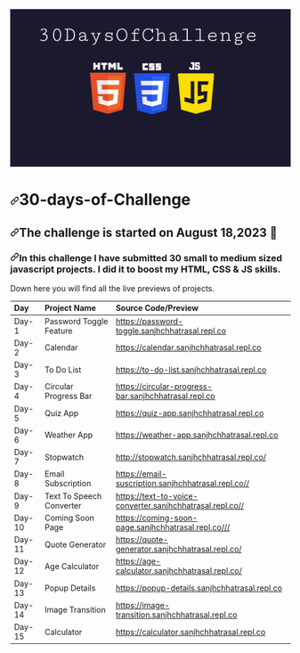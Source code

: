 <img src="https://github.com/sanjhchhatrasal/30-Days-Challenge/blob/main/30DayChallenge.jpeg" style="max-width: 100%;">
<h1 tabindex="-1" dir="auto"><a id="user-content-51days51submits" class="anchor" aria-hidden="true" href="#51days51submits"><svg class="octicon octicon-link" viewBox="0 0 16 16" version="1.1" width="16" height="16" aria-hidden="true"><path d="m7.775 3.275 1.25-1.25a3.5 3.5 0 1 1 4.95 4.95l-2.5 2.5a3.5 3.5 0 0 1-4.95 0 .751.751 0 0 1 .018-1.042.751.751 0 0 1 1.042-.018 1.998 1.998 0 0 0 2.83 0l2.5-2.5a2.002 2.002 0 0 0-2.83-2.83l-1.25 1.25a.751.751 0 0 1-1.042-.018.751.751 0 0 1-.018-1.042Zm-4.69 9.64a1.998 1.998 0 0 0 2.83 0l1.25-1.25a.751.751 0 0 1 1.042.018.751.751 0 0 1 .018 1.042l-1.25 1.25a3.5 3.5 0 1 1-4.95-4.95l2.5-2.5a3.5 3.5 0 0 1 4.95 0 .751.751 0 0 1-.018 1.042.751.751 0 0 1-1.042.018 1.998 1.998 0 0 0-2.83 0l-2.5 2.5a1.998 1.998 0 0 0 0 2.83Z"></path></svg></a>30-days-of-Challenge</h1>
<h2 tabindex="-1" dir="auto"><a id="user-content-this-challenge-is-started-on-february-252021-" class="anchor" aria-hidden="true" href="#this-challenge-is-started-on-August-182023-"><svg class="octicon octicon-link" viewBox="0 0 16 16" version="1.1" width="16" height="16" aria-hidden="true"><path d="m7.775 3.275 1.25-1.25a3.5 3.5 0 1 1 4.95 4.95l-2.5 2.5a3.5 3.5 0 0 1-4.95 0 .751.751 0 0 1 .018-1.042.751.751 0 0 1 1.042-.018 1.998 1.998 0 0 0 2.83 0l2.5-2.5a2.002 2.002 0 0 0-2.83-2.83l-1.25 1.25a.751.751 0 0 1-1.042-.018.751.751 0 0 1-.018-1.042Zm-4.69 9.64a1.998 1.998 0 0 0 2.83 0l1.25-1.25a.751.751 0 0 1 1.042.018.751.751 0 0 1 .018 1.042l-1.25 1.25a3.5 3.5 0 1 1-4.95-4.95l2.5-2.5a3.5 3.5 0 0 1 4.95 0 .751.751 0 0 1-.018 1.042.751.751 0 0 1-1.042.018 1.998 1.998 0 0 0-2.83 0l-2.5 2.5a1.998 1.998 0 0 0 0 2.83Z"></path></svg></a>The challenge is started on August  18,2023 <g-emoji class="g-emoji" alias="date" fallback-src="https://github.githubassets.com/images/icons/emoji/unicode/1f4c5.png">📅</g-emoji></h2>
<h3 tabindex="-1" dir="auto"><a id="user-content-in-this-challenge-a-submitted-51-little-to-medium-size-projects-sometimes-i-did-a-little-website-component-or-sometimes-some-javascript-app-as-a-submit-i-did-it-to-boost-my-html-css--js-skills" class="anchor" aria-hidden="true" href="#in-this-challenge-a-submitted-51-little-to-medium-size-projects-sometimes-i-did-a-little-website-component-or-sometimes-some-javascript-app-as-a-submit-i-did-it-to-boost-my-html-css--js-skills"><svg class="octicon octicon-link" viewBox="0 0 16 16" version="1.1" width="16" height="16" aria-hidden="true"><path d="m7.775 3.275 1.25-1.25a3.5 3.5 0 1 1 4.95 4.95l-2.5 2.5a3.5 3.5 0 0 1-4.95 0 .751.751 0 0 1 .018-1.042.751.751 0 0 1 1.042-.018 1.998 1.998 0 0 0 2.83 0l2.5-2.5a2.002 2.002 0 0 0-2.83-2.83l-1.25 1.25a.751.751 0 0 1-1.042-.018.751.751 0 0 1-.018-1.042Zm-4.69 9.64a1.998 1.998 0 0 0 2.83 0l1.25-1.25a.751.751 0 0 1 1.042.018.751.751 0 0 1 .018 1.042l-1.25 1.25a3.5 3.5 0 1 1-4.95-4.95l2.5-2.5a3.5 3.5 0 0 1 4.95 0 .751.751 0 0 1-.018 1.042.751.751 0 0 1-1.042.018 1.998 1.998 0 0 0-2.83 0l-2.5 2.5a1.998 1.998 0 0 0 0 2.83Z"></path></svg></a>In this challenge I have submitted 30 small to medium sized javascript projects. I did it to boost my HTML, CSS & JS skills.</h3>
<p dir="auto">Down here you will find all the live previews of projects.</p>
<table>
<thead>
<tr>
<th align="left">Day</th>
<th align="left">Project Name</th>
<th align="left">Source Code/Preview</th>
</tr>
</thead>
<tbody>
<tr>
<td align="left">Day-1</td>
<td align="left">Password Toggle Feature</td>
<td align="left"><a href="https://password-toggle.sanjhchhatrasal.repl.co" rel="nofollow">https://password-toggle.sanjhchhatrasal.repl.co</a></td>
</tr>
 <tr>
<td align="left">Day-2</td>
<td align="left">Calendar</td>
<td align="left"><a href="https://calendar.sanjhchhatrasal.repl.co">https://calendar.sanjhchhatrasal.repl.co</a></td>
</tr>
<tr>
<td align="left">Day-3</td>
<td align="left">To Do List</td>
<td align="left"><a href="https://to-do-list.sanjhchhatrasal.repl.co">https://to-do-list.sanjhchhatrasal.repl.co</a></td>
</tr>
<tr>
<td align="left">Day-4</td>
<td align="left">Circular Progress Bar</td>
<td align="left"><a href="https://circular-progress-bar.sanjhchhatrasal.repl.co">https://circular-progress-bar.sanjhchhatrasal.repl.co</a></td>
</tr>
 <tr>
<td align="left">Day-5</td>
<td align="left">Quiz App</td>
<td align="left"><a href="https://quiz-app.sanjhchhatrasal.repl.co">https://quiz-app.sanjhchhatrasal.repl.co</a></td>
</tr>
<tr>
<td align="left">Day-6</td>
<td align="left">Weather App</td>
<td align="left"><a href="https://weather-app.sanjhchhatrasal.repl.co">https://weather-app.sanjhchhatrasal.repl.co</a></td>
</tr>
 <tr>
<td align="left">Day-7</td>
<td align="left">Stopwatch</td>
<td align="left"><a href="http://stopwatch.sanjhchhatrasal.repl.co/">http://stopwatch.sanjhchhatrasal.repl.co/</a></td>
</tr>
 <tr>
<td align="left">Day-8</td>
<td align="left">Email Subscription</td>
<td align="left"><a href="https://email-suscription.sanjhchhatrasal.repl.co/">https://email-suscription.sanjhchhatrasal.repl.co//</a></td>
</tr>
 <tr>
<td align="left">Day-9</td>
<td align="left">Text To Speech Converter</td>
<td align="left"><a href="https://text-to-voice-converter.sanjhchhatrasal.repl.co/">https://text-to-voice-converter.sanjhchhatrasal.repl.co//</a></td>
</tr>
 <tr>
<td align="left">Day-10</td>
<td align="left">Coming Soon Page</td>
<td align="left"><a href="https://coming-soon-page.sanjhchhatrasal.repl.co//">https://coming-soon-page.sanjhchhatrasal.repl.co///</a></td>
</tr>
 <tr>
<td align="left">Day-11</td>
<td align="left">Quote Generator</td>
<td align="left"><a href="https://quote-generator.sanjhchhatrasal.repl.co/">https://quote-generator.sanjhchhatrasal.repl.co/</a></td>
</tr>
 <tr>
<td align="left">Day-12</td>
<td align="left">Age Calculator</td>
<td align="left"><a href="https://age-calculator.sanjhchhatrasal.repl.co/">https://age-calculator.sanjhchhatrasal.repl.co/</a></td>
</tr>
 <tr>
<td align="left">Day-13</td>
<td align="left">Popup Details</td>
<td align="left"><a href="https://popup-details.sanjhchhatrasal.repl.co">https://popup-details.sanjhchhatrasal.repl.co</a></td>
</tr>
 <tr>
<td align="left">Day-14</td>
<td align="left">Image Transition</td>
<td align="left"><a href="https://image-transition.sanjhchhatrasal.repl.co">https://image-transition.sanjhchhatrasal.repl.co</a></td>
</tr>
 <tr>
<td align="left">Day-15</td>
<td align="left">Calculator</td>
<td align="left"><a href="https://calculator.sanjhchhatrasal.repl.co">https://calculator.sanjhchhatrasal.repl.co</a></td>
</tr>
</tbody>
</table>
